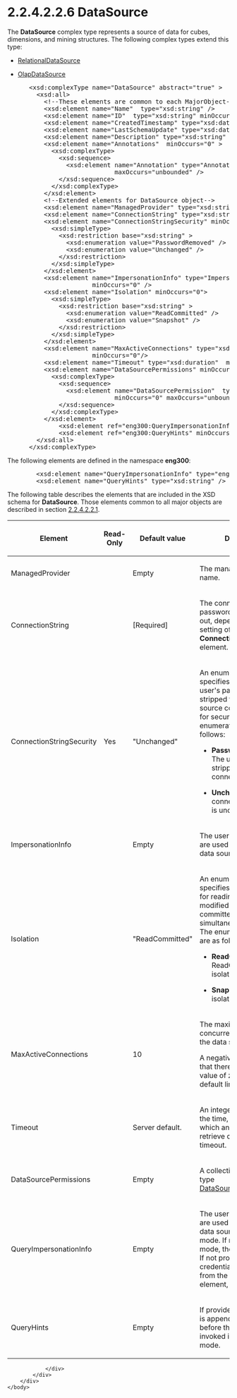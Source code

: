 <html dir="LTR" xmlns:mshelp="http://msdn.microsoft.com/mshelp" xmlns:ddue="http://ddue.schemas.microsoft.com/authoring/2003/5" xmlns:xlink="http://www.w3.org/1999/xlink" xmlns:tool="http://www.microsoft.com/tooltip">
    <head>
        <meta http-equiv="Content-Type" content="text/html; CHARSET=utf-8"></meta>
        <meta name="save" content="history"></meta>
        <title>2.2.4.2.2.6 DataSource</title>
        <xml>
            <mshelp:toctitle title="2.2.4.2.2.6 DataSource"></mshelp:toctitle>
            <mshelp:rltitle title="[MS-SSAS]: DataSource"></mshelp:rltitle>
            <mshelp:keyword index="A" term="3923a7c5-6a41-444a-ac09-a04db51cd739"></mshelp:keyword>
            <mshelp:attr name="DCSext.ContentType" value="open specification"></mshelp:attr>
            <mshelp:attr name="AssetID" value="3923a7c5-6a41-444a-ac09-a04db51cd739"></mshelp:attr>
            <mshelp:attr name="TopicType" value="kbRef"></mshelp:attr>
            <mshelp:attr name="DCSext.Title" value="[MS-SSAS]: DataSource" />
        </xml>
    </head>
    <body>
        <div id="header">
            <h1 class="heading">2.2.4.2.2.6 DataSource</h1>
        </div>
        <div id="mainSection">
            <div id="mainBody">
                <div id="allHistory" class="saveHistory"></div>
                <div id="sectionSection0" class="section" name="collapseableSection">
                    

<p>The <b>DataSource</b> complex type represents a source of
data for cubes, dimensions, and mining structures. The following complex types
extend this type:</p>

<ul><li><p><span><span> 
</span></span><a href="07dd3084-094f-463e-ab85-8134b148d3a2.md">RelationalDataSource</a></p>

</li><li><p><span><span> 
</span></span><a href="93ff17f0-0025-42b9-b13b-735e184a6e48.md">OlapDataSource</a></p>

<div><pre>   &lt;xsd:complexType name=&quot;DataSource&quot; abstract=&quot;true&quot; &gt;
     &lt;xsd:all&gt;
       &lt;!--These elements are common to each MajorObject--&gt;
       &lt;xsd:element name=&quot;Name&quot;  type=&quot;xsd:string&quot; /&gt;
       &lt;xsd:element name=&quot;ID&quot;  type=&quot;xsd:string&quot; minOccurs=&quot;0&quot; /&gt;
       &lt;xsd:element name=&quot;CreatedTimestamp&quot; type=&quot;xsd:dateTime&quot; minOccurs=&quot;0&quot; /&gt;
       &lt;xsd:element name=&quot;LastSchemaUpdate&quot; type=&quot;xsd:dateTime&quot; minOccurs=&quot;0&quot; /&gt;
       &lt;xsd:element name=&quot;Description&quot; type=&quot;xsd:string&quot; minOccurs=&quot;0&quot; /&gt;
       &lt;xsd:element name=&quot;Annotations&quot;  minOccurs=&quot;0&quot; &gt;
         &lt;xsd:complexType&gt;
           &lt;xsd:sequence&gt;
             &lt;xsd:element name=&quot;Annotation&quot; type=&quot;Annotation&quot; minOccurs=&quot;0&quot;
                          maxOccurs=&quot;unbounded&quot; /&gt;
           &lt;/xsd:sequence&gt;
         &lt;/xsd:complexType&gt;
       &lt;/xsd:element&gt;
       &lt;!--Extended elements for DataSource object--&gt;
       &lt;xsd:element name=&quot;ManagedProvider&quot; type=&quot;xsd:string&quot; minOccurs=&quot;0&quot;/&gt;
       &lt;xsd:element name=&quot;ConnectionString&quot; type=&quot;xsd:string&quot;/&gt;
       &lt;xsd:element name=&quot;ConnectionStringSecurity&quot; minOccurs=&quot;0&quot;&gt;
         &lt;xsd:simpleType&gt;
           &lt;xsd:restriction base=&quot;xsd:string&quot; &gt;
             &lt;xsd:enumeration value=&quot;PasswordRemoved&quot; /&gt;
             &lt;xsd:enumeration value=&quot;Unchanged&quot; /&gt;
           &lt;/xsd:restriction&gt;
         &lt;/xsd:simpleType&gt;
       &lt;/xsd:element&gt;
       &lt;xsd:element name=&quot;ImpersonationInfo&quot; type=&quot;ImpersonationInfo&quot;
                    minOccurs=&quot;0&quot; /&gt;
       &lt;xsd:element name=&quot;Isolation&quot; minOccurs=&quot;0&quot;&gt;
         &lt;xsd:simpleType&gt;
           &lt;xsd:restriction base=&quot;xsd:string&quot; &gt;
             &lt;xsd:enumeration value=&quot;ReadCommitted&quot; /&gt;
             &lt;xsd:enumeration value=&quot;Snapshot&quot; /&gt;
           &lt;/xsd:restriction&gt;
         &lt;/xsd:simpleType&gt;
       &lt;/xsd:element&gt;
       &lt;xsd:element name=&quot;MaxActiveConnections&quot; type=&quot;xsd:integer&quot;
                    minOccurs=&quot;0&quot;/&gt;
       &lt;xsd:element name=&quot;Timeout&quot; type=&quot;xsd:duration&quot;  minOccurs=&quot;0&quot; /&gt;
       &lt;xsd:element name=&quot;DataSourcePermissions&quot; minOccurs=&quot;0&quot;&gt;
         &lt;xsd:complexType&gt;
           &lt;xsd:sequence&gt;
             &lt;xsd:element name=&quot;DataSourcePermission&quot;  type=&quot;DataSourcePermission&quot;
                          minOccurs=&quot;0&quot; maxOccurs=&quot;unbounded&quot;/&gt;
           &lt;/xsd:sequence&gt;
         &lt;/xsd:complexType&gt;
       &lt;/xsd:element&gt;
           &lt;xsd:element ref=&quot;eng300:QueryImpersonationInfo&quot; minOccurs=&quot;0&quot; /&gt;
           &lt;xsd:element ref=&quot;eng300:QueryHints&quot; minOccurs=&quot;0&quot; /&gt;
     &lt;/xsd:all&gt;
   &lt;/xsd:complexType&gt;
</pre></div>

</li></ul><p>The following elements are defined in the namespace <b>eng300</b>:</p>

<dl>
<dd>
<div><pre>   &lt;xsd:element name=&quot;QueryImpersonationInfo&quot; type=&quot;eng:ImpersonationInfo&quot; /&gt;
   &lt;xsd:element name=&quot;QueryHints&quot; type=&quot;xsd:string&quot; /&gt;
</pre></div>
</dd></dl>

<p>The following table describes the elements that are included
in the XSD schema for <b>DataSource</b>. Those elements common to all major
objects are described in section <a href="b38dcecd-e3a9-4c61-bd35-a7a426ca794e.md">2.2.4.2.2.1</a>.</p>

<table>
 <thead>
  <tr>
   <th>
   <p>Element</p>
   </th>
   <th>
   <p>Read-Only</p>
   </th>
   <th>
   <p>Default value</p>
   </th>
   <th>
   <p>Description</p>
   </th>
  </tr>
 </thead>
 <tr>
  <td>
  <p>ManagedProvider</p>
  </td>
  <td>
  <p> </p>
  </td>
  <td>
  <p>Empty</p>
  </td>
  <td>
  <p>The managed provider name.</p>
  </td>
 </tr>
 <tr>
  <td>
  <p>ConnectionString</p>
  </td>
  <td>
  <p> </p>
  </td>
  <td>
  <p>[Required]</p>
  </td>
  <td>
  <p>The connection string. The password can be stripped
  out, depending upon the setting of the <b>ConnectionStringSecurity</b>
  element.</p>
  </td>
 </tr>
 <tr>
  <td>
  <p>ConnectionStringSecurity</p>
  </td>
  <td>
  <p>Yes</p>
  </td>
  <td>
  <p>&quot;Unchanged&quot;</p>
  </td>
  <td>
  <p>An enumeration value that specifies whether the user's
  password is stripped from the data source connection string for security
  purposes. The enumeration values are as follows:</p>
  <ul><li><p><span><span>  
  </span></span><b><span>PasswordRemoved</span></b><span> – The user’s password is stripped from the
  connection string.</span></p>
  </li><li><p><span><span>  
  </span></span><b><span>Unchanged</span></b><span> - The connection string text is unchanged.</span></p>
  </li></ul></td>
 </tr>
 <tr>
  <td>
  <p>ImpersonationInfo</p>
  </td>
  <td>
  <p> </p>
  </td>
  <td>
  <p>Empty</p>
  </td>
  <td>
  <p>The user credentials that are used to connect to a
  data source.</p>
  </td>
 </tr>
 <tr>
  <td>
  <p>Isolation</p>
  </td>
  <td>
  <p> </p>
  </td>
  <td>
  <p>&quot;ReadCommitted&quot;</p>
  </td>
  <td>
  <p>An enumeration value that specifies the isolation
  level for reading data that was modified but not committed by another
  simultaneous transaction. The enumeration values are as follows:</p>
  <ul><li><p><span><span>  
  </span></span><b><span>ReadCommitted</span></b><span> – ReadCommitted isolation is used.</span></p>
  </li><li><p><span><span>  
  </span></span><b><span>Snapshot</span></b><span> – Snapshot isolation is used.</span></p>
  </li></ul></td>
 </tr>
 <tr>
  <td>
  <p>MaxActiveConnections</p>
  </td>
  <td>
  <p> </p>
  </td>
  <td>
  <p>10</p>
  </td>
  <td>
  <p>The maximum number of concurrent connections to the
  data source.</p>
  <p>A negative number means that there is no limit. A
  value of zero means the default limit.</p>
  </td>
 </tr>
 <tr>
  <td>
  <p>Timeout</p>
  </td>
  <td>
  <p> </p>
  </td>
  <td>
  <p>Server default.</p>
  </td>
  <td>
  <p>An integer that specifies the time, in seconds, after
  which an attempt to retrieve data reports a timeout.</p>
  </td>
 </tr>
 <tr>
  <td>
  <p>DataSourcePermissions</p>
  </td>
  <td>
  <p> </p>
  </td>
  <td>
  <p>Empty</p>
  </td>
  <td>
  <p>A collection of objects of type <a href="18fe48c3-3569-480a-8e39-36a2d9348db5.md">DataSourcePermission</a>.</p>
  </td>
 </tr>
 <tr>
  <td>
  <p>QueryImpersonationInfo</p>
  </td>
  <td>
  <p> </p>
  </td>
  <td>
  <p>Empty</p>
  </td>
  <td>
  <p>The user credentials that are used to connect to a
  data source in DirectQuery mode. If not in DirectQuery mode, the value is
  ignored. If not provided, the credentials are obtained from the <b>Impersonation</b>
  element, also in this table.</p>
  </td>
 </tr>
 <tr>
  <td>
  <p>QueryHints</p>
  </td>
  <td>
  <p> </p>
  </td>
  <td>
  <p>Empty</p>
  </td>
  <td>
  <p>If provided, the query hint is appended to any query
  before the query is invoked in DirectQuery mode.</p>
  </td>
 </tr>
</table>

<p> </p>


                </div>
            </div>
        </div>
    </body>
</html>